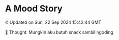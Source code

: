 # A Mood Story

⏰ Updated on Sun, 22 Sep 2024 15:42:44 GMT

💭 Thought: Mungkin aku butuh snack sambil ngoding.

